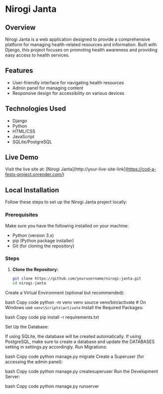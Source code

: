 # Nirogi Janta

## Overview
Nirogi Janta is a web application designed to provide a comprehensive platform for managing health-related resources and information. Built with Django, this project focuses on promoting health awareness and providing easy access to health services.

## Features
- User-friendly interface for navigating health resources
- Admin panel for managing content
- Responsive design for accessibility on various devices

## Technologies Used
- Django
- Python
- HTML/CSS
- JavaScript
- SQLite/PostgreSQL

## Live Demo
Visit the live site at: [Nirogi Janta](http://your-live-site-link](https://cod-a-festx-project.onrender.com/)

## Local Installation

Follow these steps to set up the Nirogi Janta project locally:

### Prerequisites
Make sure you have the following installed on your machine:
- Python (version 3.x)
- pip (Python package installer)
- Git (for cloning the repository)

### Steps

1. **Clone the Repository:**
   ```bash
   git clone https://github.com/yourusername/nirogi-janta.git
   cd nirogi-janta


Create a Virtual Environment (optional but recommended):

bash
Copy code
python -m venv venv
source venv/bin/activate  # On Windows use `venv\Scripts\activate`
Install the Required Packages:

bash
Copy code
pip install -r requirements.txt

Set Up the Database:

If using SQLite, the database will be created automatically.
If using PostgreSQL, make sure to create a database and update the DATABASES setting in settings.py accordingly.
Run Migrations:

bash
Copy code
python manage.py migrate
Create a Superuser (for accessing the admin panel):

bash
Copy code
python manage.py createsuperuser
Run the Development Server:

bash
Copy code
python manage.py runserver
